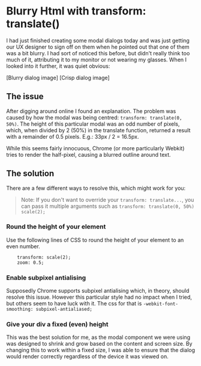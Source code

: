 # Blurry Html with transform: translate()

I had just finished creating some modal dialogs today and was just getting our UX designer to sign off on them when he pointed out that one of them was a bit blurry. I had sort of noticed this before, but didn't really think too much of it, attributing it to my monitor or not wearing my glasses. When I looked into it further, it was quiet obvious:

[Blurry dialog image]
[Crisp dialog image]

## The issue

After digging around online I found an explanation. The problem was caused by how the modal was being centred:
`transform: translate(0, 50%)`. The height of this particular modal was an odd number of pixels, which, when divided by 2 (50%) in the translate function, returned a result with a remainder of 0.5 pixels. E.g.: 33px / 2 = 16.5px.

While this seems fairly innocuous, Chrome (or more particularly Webkit) tries to render the half-pixel, causing a blurred outline around text.

## The solution

There are a few different ways to resolve this, which might work for you:
>Note: If you don't want to override your `transform: translate...`, you can pass it multiple arguments such as `transform: translate(0, 50%) scale(2);`

### Round the height of your element

Use the following lines of CSS to round the height of your element to an even number.


```
    transform: scale(2);
    zoom: 0.5;
```

### Enable subpixel antialising

Supposedly Chrome supports subpixel antialising which, in theory, should resolve this issue. However this particular style had no impact when I tried, but others seem to have luck with it. The css for that is `-webkit-font-smoothing: subpixel-antialiased;`

### Give your div a fixed (even) height

This was the best solution for me, as the modal component we were using was designed to shrink and grow based on the content and screen size. By changing this to work within a fixed size, I was able to ensure that the dialog would render correctly regardless of the device it was viewed on.
